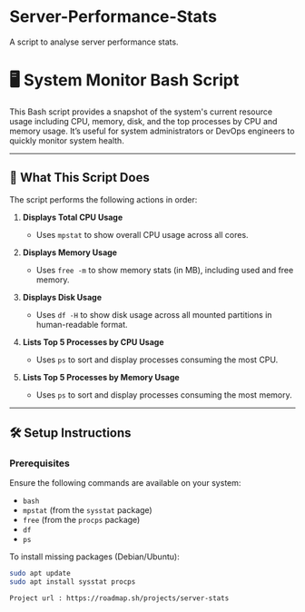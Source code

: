 # Server-Performance-Stats
A script to analyse server performance stats.

# 🖥️ System Monitor Bash Script

This Bash script provides a snapshot of the system's current resource usage including CPU, memory, disk, and the top processes by CPU and memory usage. It’s useful for system administrators or DevOps engineers to quickly monitor system health.

---

## 📄 What This Script Does

The script performs the following actions in order:

1. **Displays Total CPU Usage**
   - Uses `mpstat` to show overall CPU usage across all cores.

2. **Displays Memory Usage**
   - Uses `free -m` to show memory stats (in MB), including used and free memory.

3. **Displays Disk Usage**
   - Uses `df -H` to show disk usage across all mounted partitions in human-readable format.

4. **Lists Top 5 Processes by CPU Usage**
   - Uses `ps` to sort and display processes consuming the most CPU.

5. **Lists Top 5 Processes by Memory Usage**
   - Uses `ps` to sort and display processes consuming the most memory.

---

## 🛠️ Setup Instructions

### Prerequisites

Ensure the following commands are available on your system:

- `bash`
- `mpstat` (from the `sysstat` package)
- `free` (from the `procps` package)
- `df`
- `ps`

To install missing packages (Debian/Ubuntu):
```bash
sudo apt update
sudo apt install sysstat procps

Project url : https://roadmap.sh/projects/server-stats